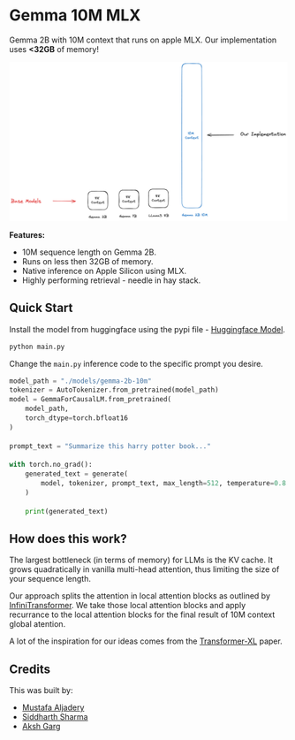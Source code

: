 # Gemma 10M MLX

Gemma 2B with 10M context that runs on apple MLX. Our implementation uses **<32GB** of memory!

![Graphic of our implementation context](./images/graphic.png)

**Features:**

- 10M sequence length on Gemma 2B.
- Runs on less then 32GB of memory.
- Native inference on Apple Silicon using MLX.
- Highly performing retrieval - needle in hay stack.

## Quick Start

Install the model from huggingface using the pypi file - [Huggingface Model](https://huggingface.co/mustafaaljadery/gemma-10M-safetensor).

```bash
python main.py
```

Change the `main.py` inference code to the specific prompt you desire.

```python
model_path = "./models/gemma-2b-10m"
tokenizer = AutoTokenizer.from_pretrained(model_path)
model = GemmaForCausalLM.from_pretrained(
    model_path,
    torch_dtype=torch.bfloat16
)

prompt_text = "Summarize this harry potter book..."

with torch.no_grad():
    generated_text = generate(
        model, tokenizer, prompt_text, max_length=512, temperature=0.8
    )

    print(generated_text)
```

## How does this work?

The largest bottleneck (in terms of memory) for LLMs is the KV cache. It grows quadratically in vanilla multi-head attention, thus limiting the size of your sequence length.

Our approach splits the attention in local attention blocks as outlined by [InfiniTransformer](https://arxiv.org/abs/2404.07143). We take those local attention blocks and apply recurrance to the local attention blocks for the final result of 10M context global atention.

A lot of the inspiration for our ideas comes from the [Transformer-XL](https://arxiv.org/abs/1901.02860) paper.

## Credits

This was built by:

- [Mustafa Aljadery](https://www.maxaljadery.com/)
- [Siddharth Sharma](https://stanford.edu/~sidshr/)
- [Aksh Garg](https://www.linkedin.com/in/aksh-garg/)
